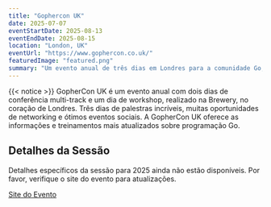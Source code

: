 ```yaml
---
title: "Gophercon UK"
date: 2025-07-07
eventStartDate: 2025-08-13
eventEndDate: 2025-08-15
location: "London, UK"
eventUrl: "https://www.gophercon.co.uk/"
featuredImage: "featured.png"
summary: "Um evento anual de três dias em Londres para a comunidade Go, com dias de conferência multi-track, workshops e oportunidades de networking com as últimas novidades da programação Go."
---
```

{{< notice >}}
GopherCon UK é um evento anual com dois dias de conferência multi-track e um dia de workshop, realizado na Brewery, no coração de Londres. Três dias de palestras incríveis, muitas oportunidades de networking e ótimos eventos sociais. A GopherCon UK oferece as informações e treinamentos mais atualizados sobre programação Go.

## Detalhes da Sessão
Detalhes específicos da sessão para 2025 ainda não estão disponíveis. Por favor, verifique o site do evento para atualizações.

[Site do Evento](https://www.gophercon.co.uk/)
